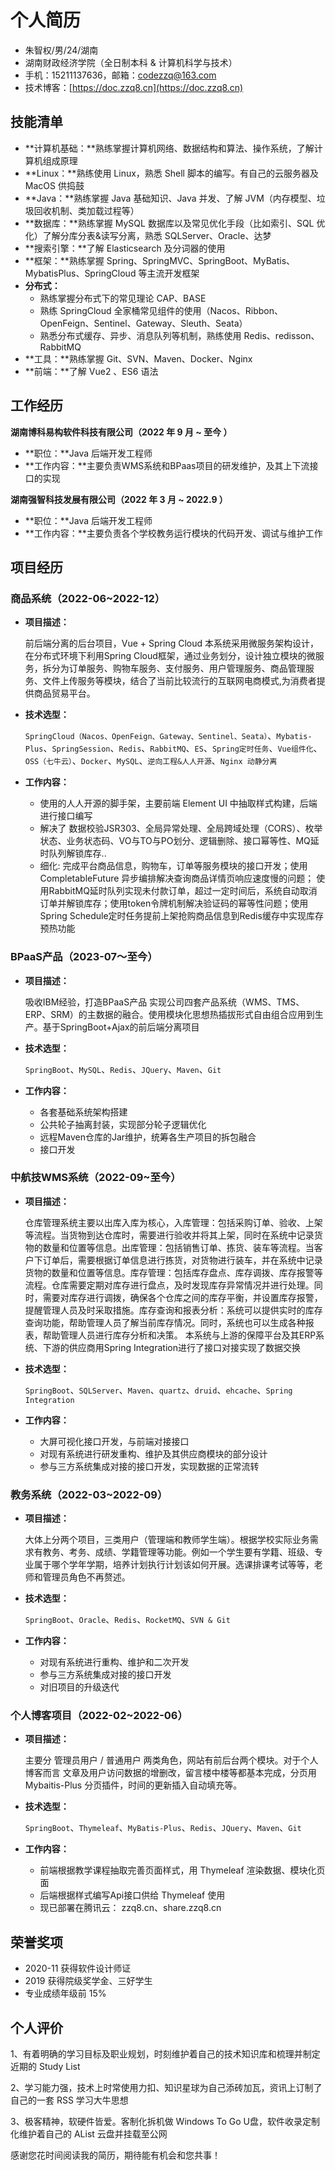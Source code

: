# 个人简历

- 朱智权/男/24/湖南
- 湖南财政经济学院（全日制本科 & 计算机科学与技术）
- 手机：15211137636，邮箱：codezzq@163.com
- 技术博客：[https://doc.zzq8.cn](https://doc.zzq8.cn)


## 技能清单

- **计算机基础：**熟练掌握计算机网络、数据结构和算法、操作系统，了解计算机组成原理
- **Linux：**熟练使用 Linux，熟悉 Shell 脚本的编写。有自己的云服务器及 MacOS 供捣鼓
- **Java：**熟练掌握 Java 基础知识、Java 并发、了解 JVM（内存模型、垃圾回收机制、类加载过程等）
- **数据库：**熟练掌握 MySQL 数据库以及常见优化手段（比如索引、SQL 优化）了解分库分表&读写分离，熟悉 SQLServer、Oracle、达梦
- **搜索引擎：**了解 Elasticsearch 及分词器的使用
- **框架：**熟练掌握 Spring、SpringMVC、SpringBoot、MyBatis、MybatisPlus、SpringCloud 等主流开发框架
- **分布式：**
  - 熟练掌握分布式下的常见理论 CAP、BASE
  - 熟练 SpringCloud 全家桶常见组件的使用（Nacos、Ribbon、OpenFeign、Sentinel、Gateway、Sleuth、Seata）
  - 熟悉分布式缓存、异步、消息队列等机制，熟练使用 Redis、redisson、RabbitMQ
- **工具：**熟练掌握 Git、SVN、Maven、Docker、Nginx
- **前端：**了解 Vue2 、ES6 语法

## 工作经历

**湖南博科易构软件科技有限公司（2022 年 9 月 ~ 至今 ）**

- **职位：**Java 后端开发工程师
- **工作内容：**主要负责WMS系统和BPaas项目的研发维护，及其上下流接口的实现



**湖南强智科技发展有限公司（2022 年 3 月 ~ 2022.9 ）**

- **职位：**Java 后端开发工程师
- **工作内容：**主要负责各个学校教务运行模块的代码开发、调试与维护工作

## 项目经历

### 商品系统（2022-06~2022-12）

* **项目描述：**

  前后端分离的后台项目，Vue + Spring Cloud 本系统采用微服务架构设计，在分布式环境下利用Spring Cloud框架，通过业务划分，设计独立模块的微服务，拆分为订单服务、购物车服务、支付服务、用户管理服务、商品管理服务、文件上传服务等模块，结合了当前比较流行的互联网电商模式,为消费者提供商品贸易平台。

* **技术选型：**

  `SpringCloud（Nacos、OpenFeign、Gateway、Sentinel、Seata）`、`Mybatis-Plus`、`SpringSession`、`Redis`、`RabbitMQ`、`ES`、`Spring定时任务`、`Vue组件化`、`OSS（七牛云）`、`Docker`、`MySQL`、`逆向工程&人人开源`、`Nginx 动静分离`

* **工作内容：**

  - 使用的人人开源的脚手架，主要前端 Element UI 中抽取样式构建，后端进行接口编写
  - 解决了 数据校验JSR303、全局异常处理、全局跨域处理（CORS）、枚举状态、业务状态码、VO与TO与PO划分、逻辑删除、接口幂等性、MQ延时队列解锁库存..
  - 细化: 完成平台商品信息，购物车，订单等服务模块的接口开发；使用CompletableFuture 异步编排解决查询商品详情⻚响应速度慢的问题； 使用RabbitMQ延时队列实现未付款订单，超过一定时间后，系统自动取消订单并解锁库存；使用token令牌机制解决验证码的幂等性问题；使用Spring Schedule定时任务提前上架抢购商品信息到Redis缓存中实现库存预热功能

### BPaaS产品（2023-07～至今）

- **项目描述：**

  吸收IBM经验，打造BPaaS产品 实现公司四套产品系统（WMS、TMS、ERP、SRM）的主数据的融合。使用模块化思想热插拔形式自由组合应用到生产。基于SpringBoot+Ajax的前后端分离项目

- **技术选型：**

  `SpringBoot`、`MySQL`、`Redis`、`JQuery`、`Maven`、`Git`

- **工作内容：**

  - 各套基础系统架构搭建
  - 公共轮子抽离封装，实现部分轮子逻辑优化
  - 远程Maven仓库的Jar维护，统筹各生产项目的拆包融合
  - 接口开发

### 中航技WMS系统（2022-09~至今）

- **项目描述：**

  仓库管理系统主要以出库入库为核心，入库管理：包括采购订单、验收、上架等流程。当货物到达仓库时，需要进行验收并将其上架，同时在系统中记录货物的数量和位置等信息。出库管理：包括销售订单、拣货、装车等流程。当客户下订单后，需要根据订单信息进行拣货，对货物进行装车，并在系统中记录货物的数量和位置等信息。库存管理：包括库存盘点、库存调拨、库存报警等流程。仓库需要定期对库存进行盘点，及时发现库存异常情况并进行处理。同时，需要对库存进行调拨，确保各个仓库之间的库存平衡，并设置库存报警，提醒管理人员及时采取措施。库存查询和报表分析：系统可以提供实时的库存查询功能，帮助管理人员了解当前库存情况。同时，系统也可以生成各种报表，帮助管理人员进行库存分析和决策。
  本系统与上游的保障平台及其ERP系统、下游的供应商用Spring Integration进行了接口对接实现了数据交换

- **技术选型：**

  `SpringBoot`、`SQLServer`、`Maven`、`quartz`、`druid`、`ehcache`、`Spring Integration`

- **工作内容：**

  - 大屏可视化接口开发，与前端对接接口
  - 对现有系统进行研发重构、维护及其供应商模块的部分设计
  - 参与三方系统集成对接的接口开发，实现数据的正常流转

### 教务系统（2022-03~2022-09）

- **项目描述：**

  大体上分两个项目，三类用户（管理端和教师学生端）。根据学校实际业务需求有教务、考务、成绩、学籍管理等功能。例如一个学生要有学籍、班级、专业属于哪个学年学期，培养计划执行计划该如何开展。选课排课考试等等，老师和管理员角色不再赘述。

- **技术选型：**

  `SpringBoot`、`Oracle`、`Redis`、`RocketMQ`、`SVN & Git`

- **工作内容：**

  - 对现有系统进行重构、维护和二次开发
  - 参与三方系统集成对接的接口开发
  - 对旧项目的升级迭代

### 个人博客项目（2022-02~2022-06）

- **项目描述：**

  主要分 管理员用户 / 普通用户 两类角色，网站有前后台两个模块。对于个人博客而言 文章及用户访问数据的增删改，留言楼中楼等都基本完成，分页用 Mybaitis-Plus 分页插件，时间的更新插入自动填充等。

- **技术选型：**

  `SpringBoot`、`Thymeleaf`、`MyBatis-Plus`、`Redis`、`JQuery`、`Maven`、`Git`

- **工作内容：**

  - 前端根据教学课程抽取完善页面样式，用 Thymeleaf 渲染数据、模块化页面
  - 后端根据样式编写Api接口供给 Thymeleaf 使用
  - 现已部署在腾讯云： zzq8.cn、share.zzq8.cn

## 荣誉奖项

* 2020-11 获得软件设计师证
* 2019 获得院级奖学金、三好学生
* 专业成绩年级前 15%

## 个人评价

1、有着明确的学习目标及职业规划，时刻维护着自己的技术知识库和梳理并制定近期的 Study List

2、学习能力强，技术上时常使用力扣、知识星球为自己添砖加瓦，资讯上订制了自己的一套 RSS 学习大牛思想

3、极客精神，软硬件皆爱。客制化拆机做 Windows To Go U盘，软件收录定制化维护着自己的 AList 云盘并挂载至公网



感谢您花时间阅读我的简历，期待能有机会和您共事！

